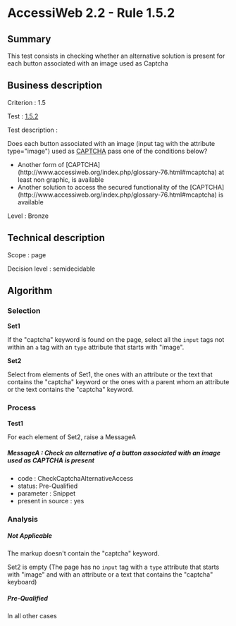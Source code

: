 # AccessiWeb 2.2 - Rule 1.5.2

## Summary

This test consists in checking whether an alternative solution is present for each button associated with an image used as Captcha

## Business description

Criterion : 1.5

Test : [1.5.2](http://www.accessiweb.org/index.php/accessiweb-22-english-version.html#test-1-5-2)

Test description :

Does each button associated with an image (input tag with the attribute type=&quot;image&quot;) used as [CAPTCHA](http://www.accessiweb.org/index.php/glossary-76.html#mcaptcha) pass one of the conditions below? 
<ul> 
 <li>Another form of [CAPTCHA](http://www.accessiweb.org/index.php/glossary-76.html#mcaptcha) at least non graphic, is available</li> 
 <li>Another solution to access the secured functionality of the [CAPTCHA](http://www.accessiweb.org/index.php/glossary-76.html#mcaptcha) is available</li> 
</ul>

Level : Bronze

## Technical description

Scope : page

Decision level : semidecidable

## Algorithm

### Selection

**Set1**

If the "captcha" keyword is found on the page, select all the `input` tags not within an `a` tag with an `type` attribute that starts with "image".

**Set2**

Select from elements of Set1, the ones with an attribute or the text that contains the "captcha" keyword or the ones with a parent whom an attribute or the text contains the "captcha" keyword.

### Process

**Test1**

For each element of Set2, raise a MessageA

##### MessageA : Check an alternative of a button associated with an image used as CAPTCHA is present

-   code : CheckCaptchaAlternativeAccess
-   status: Pre-Qualified
-   parameter : Snippet
-   present in source : yes

### Analysis

##### Not Applicable

The markup doesn't contain the "captcha" keyword.

Set2 is empty (The page has no `input` tag with a `type` attribute that starts with "image" and with an attribute or a text that contains the "captcha" keyboard) 

##### Pre-Qualified

In all other cases
